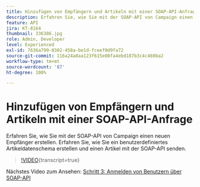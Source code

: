 ```yaml
---
title: Hinzufügen von Empfängern und Artikeln mit einer SOAP-API-Anfrage
description: Erfahren Sie, wie Sie mit der SOAP-API von Campaign einen neuen Empfänger erstellen. Erfahren Sie, wie Sie ein benutzerdefiniertes Artikeldatenschema erstellen und einen Artikel mit der SOAP-API senden.
feature: API
jira: KT-8164
thumbnail: 336386.jpg
role: Admin, Developer
level: Experienced
exl-id: 7636a799-0302-458a-be1d-fceef0d9fa72
source-git-commit: 116a24a8aa123f615e08fa4ebd187b3c4c460ba2
workflow-type: tm+mt
source-wordcount: '87'
ht-degree: 100%

---
```


# Hinzufügen von Empfängern und Artikeln mit einer SOAP-API-Anfrage

Erfahren Sie, wie Sie mit der SOAP-API von Campaign einen neuen Empfänger erstellen. Erfahren Sie, wie Sie ein benutzerdefiniertes Artikeldatenschema erstellen und einen Artikel mit der SOAP-API senden.

>[!VIDEO](https://video.tv.adobe.com/v/3453541?quality=12&learn=on&captions=ger){transcript=true}

Nächstes Video zum Ansehen: [Schritt 3: Anmelden von Benutzern über SOAP-API](/help/tutorial-use-soap-apis/subscribe-users-via-soap-api.md)